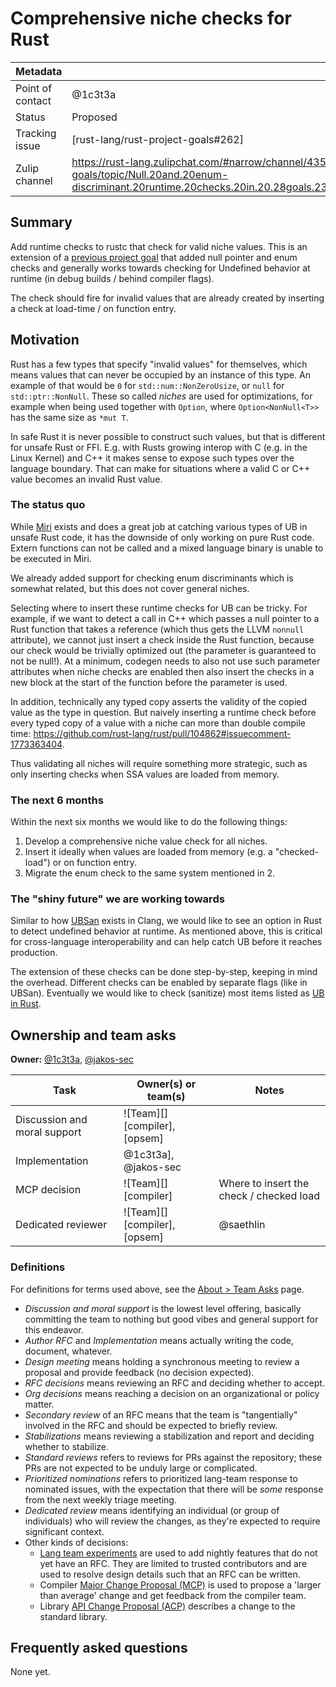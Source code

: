 # Comprehensive niche checks for Rust

| Metadata           |                                                                                                                                                                      |
| :------------------| :--------------------------------------------------------------------------------------------------------------------------------------------------------------------|
| Point of contact   | @1c3t3a                                                                                                                                 |
| Status             | Proposed                                                                                                                                                             |
| Tracking issue     | [rust-lang/rust-project-goals#262]                                                                                                                                   |
| Zulip channel      | https://rust-lang.zulipchat.com/#narrow/channel/435869-project-goals/topic/Null.20and.20enum-discriminant.20runtime.20checks.20in.20.28goals.23262.29/with/508256920 |

## Summary

Add runtime checks to rustc that check for valid niche values. This is an
extension of a [previous project goal](https://rust-lang.github.io/rust-project-goals/2025h1/null-enum-discriminant-debug-checks.html)
that added null pointer and enum checks and generally works towards checking for
Undefined behavior at runtime (in debug builds / behind compiler flags).

The check should fire for invalid values that are already created by inserting
a check at load-time / on function entry.

## Motivation

Rust has a few types that specify "invalid values" for themselves, which means
values that can never be occupied by an instance of this type. An example of
that would be `0` for `std::num::NonZeroUsize`, or `null` for
`std::ptr::NonNull`. These so called *niches* are used for optimizations, for
example when being used together with `Option`, where `Option<NonNull<T>>` has
the same size as `*mut T`.

In safe Rust it is never possible to construct such values, but that is
different for unsafe Rust or FFI. E.g. with Rusts growing interop with C (e.g.
in the Linux Kernel) and C++ it makes sense to expose such types over the
language boundary. That can make for situations where a valid C or C++ value
becomes an invalid Rust value.

### The status quo

While [Miri](https://github.com/rust-lang/miri) exists and does a great job at
catching various types of UB in unsafe Rust code, it has the downside of only
working on pure Rust code. Extern functions can not be called and a mixed
language binary is unable to be executed in Miri.

We already added support for checking enum discriminants which is somewhat related,
but this does not cover general niches.

Selecting where to insert these runtime checks for UB can be tricky. For example,
if we want to detect a call in C++ which passes a null pointer to a Rust function
that takes a reference (which thus gets the LLVM `nonnull` attribute), we cannot
just insert a check inside the Rust function, because our check would be trivially
optimized out (the parameter is guaranteed to not be null!). At a minimum, codegen
needs to also not use such parameter attributes when niche checks are enabled
then also insert the checks in a new block at the start of the function before the
parameter is used.

In addition, technically any typed copy asserts the validity of the copied value
as the type in question. But naively inserting a runtime check before every typed
copy of a value with a niche can more than double compile time:
https://github.com/rust-lang/rust/pull/104862#issuecomment-1773363404.

Thus validating all niches will require something more strategic, such as
only inserting checks when SSA values are loaded from memory.

### The next 6 months

Within the next six months we would like to do the following things:

1. Develop a comprehensive niche value check for all niches.
2. Insert it ideally when values are loaded from memory (e.g. a "checked-load") or on function entry.
3. Migrate the enum check to the same system mentioned in 2.

### The "shiny future" we are working towards

Similar to how [UBSan](https://clang.llvm.org/docs/UndefinedBehaviorSanitizer.html)
exists in Clang, we would like to see an option in Rust to detect undefined
behavior at runtime. As mentioned above, this is critical for cross-language
interoperability and can help catch UB before it reaches production.

The extension of these checks can be done step-by-step, keeping in mind the
overhead. Different checks can be enabled by separate flags (like in UBSan).
Eventually we would like to check (sanitize) most items listed as
[UB in Rust](https://doc.rust-lang.org/reference/behavior-considered-undefined.html).

## Ownership and team asks

**Owner:** [@1c3t3a](https://github.com/1c3t3a), [@jakos-sec](https://github.com/jakos-sec)

| Task                         | Owner(s) or team(s)                                                                | Notes                                    |
|------------------------------|------------------------------------------------------------------------------------|------------------------------------------|
| Discussion and moral support | ![Team][] [compiler], [opsem]                                                     |                                          |
| Implementation               | @1c3t3a], @jakos-sec  |                                          |
| MCP decision                 | ![Team][] [compiler]                                                              | Where to insert the check / checked load |
| Dedicated reviewer           | ![Team][] [compiler], [opsem]                                                      | @saethlin                                |

### Definitions

For definitions for terms used above, see the [About > Team Asks](https://rust-lang.github.io/rust-project-goals/about/team_asks.html) page.

* *Discussion and moral support* is the lowest level offering, basically committing the team to nothing but good vibes and general support for this endeavor.
* *Author RFC* and *Implementation* means actually writing the code, document, whatever.
* *Design meeting* means holding a synchronous meeting to review a proposal and provide feedback (no decision expected).
* *RFC decisions* means reviewing an RFC and deciding whether to accept.
* *Org decisions* means reaching a decision on an organizational or policy matter.
* *Secondary review* of an RFC means that the team is "tangentially" involved in the RFC and should be expected to briefly review.
* *Stabilizations* means reviewing a stabilization and report and deciding whether to stabilize.
* *Standard reviews* refers to reviews for PRs against the repository; these PRs are not expected to be unduly large or complicated.
* *Prioritized nominations* refers to prioritized lang-team response to nominated issues, with the expectation that there will be *some* response from the next weekly triage meeting.
* *Dedicated review* means identifying an individual (or group of individuals) who will review the changes, as they're expected to require significant context.
* Other kinds of decisions:
    * [Lang team experiments](https://lang-team.rust-lang.org/how_to/experiment.html) are used to add nightly features that do not yet have an RFC. They are limited to trusted contributors and are used to resolve design details such that an RFC can be written.
    * Compiler [Major Change Proposal (MCP)](https://forge.rust-lang.org/compiler/mcp.html) is used to propose a 'larger than average' change and get feedback from the compiler team.
    * Library [API Change Proposal (ACP)](https://std-dev-guide.rust-lang.org/development/feature-lifecycle.html) describes a change to the standard library.

## Frequently asked questions

None yet.
